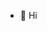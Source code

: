 - 👋 Hi

<!---
importVI22fromDHGE/importVI22fromDHGE is a ✨ special ✨ repository because its `README.md` (this file) appears on your GitHub profile.
You can click the Preview link to take a look at your changes.
--->

